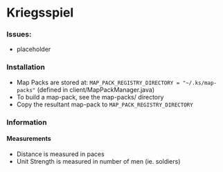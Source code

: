 # Kriegsspiel


### Issues:
- placeholder

### Installation
- Map Packs are stored at:
`MAP_PACK_REGISTRY_DIRECTORY = "~/.ks/map-packs"` (defined in client/MapPackManager.java)
- To build a map-pack, see the map-packs/ directory
- Copy the resultant map-pack to `MAP_PACK_REGISTRY_DIRECTORY`

### Information
#### Measurements
- Distance is measured in paces
- Unit Strength is measured in number of men (ie. soldiers)